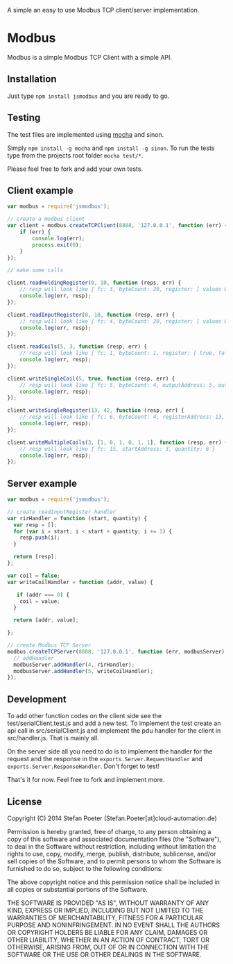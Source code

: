 A simple an easy to use Modbus TCP client/server implementation.

Modbus
========

Modbus is a simple Modbus TCP Client with a simple API.

Installation
------------

Just type `npm install jsmodbus` and you are ready to go.

Testing
-------

The test files are implemented using [mocha](https://github.com/visionmedia/mocha) and sinon.

Simply `npm install -g mocha` and `npm install -g sinon`. To run the tests type from the projects root folder `mocha test/*`.

Please feel free to fork and add your own tests.

Client example
--------------
```javascript
var modbus = require('jsmodbus');

// create a modbus client
var client = modbus.createTCPClient(8888, '127.0.0.1', function (err) {
	if (err) {
		console.log(err);
		process.exit(0);
	}
});

// make some calls

client.readHoldingRegister(0, 10, function (reps, err) {
    // resp will look like { fc: 3, byteCount: 20, register: [ values 0 - 10 ] }
    console.log(err, resp); 
});

client.readInputRegister(0, 10, function (resp, err) {
	// resp will look like { fc: 4, byteCount: 20, register: [ values 0 - 10 ] }
	console.log(err, resp);
});

client.readCoils(5, 3, function (resp, err) {
	// resp will look like { fc: 1, byteCount: 1, register: [ true, false, true ] }
	console.log(err, resp);
});

client.writeSingleCoil(5, true, function (resp, err) {
	// resp will look like { fc: 5, byteCount: 4, outputAddress: 5, outputValue: true }
	console.log(err, resp);
});

client.writeSingleRegister(13, 42, function (resp, err) {
	// resp will look like { fc: 6, byteCount: 4, registerAddress: 13, registerValue: 42 }
	console.log(err, resp);
});

client.writeMultipleCoils(3, [1, 0, 1, 0, 1, 1], function (resp, err) {
    // resp will look like { fc: 15, startAddress: 3, quantity: 6 }
    console.log(err, resp); 
});
```

Server example
--------------
```javascript
var modbus = require('jsmodbus');

// create readInputRegister handler
var rirHandler = function (start, quantity) {
  var resp = [];
  for (var i = start; i < start + quantity; i += 1) {
    resp.push(i);
  }

  return [resp];
};

var coil = false;
var writeCoilHandler = function (addr, value) {

   if (addr === 0) {
    coil = value;
  }

  return [addr, value];

};

// create Modbus TCP Server
modbus.createTCPServer(8888, '127.0.0.1', function (err, modbusServer) {
  // addHandler
  modbusServer.addHandler(4, rirHandler);
  modbusServer.addHandler(5, writeCoilHandler);
});
```

Development
-----------

To add other function codes on the client side see the test/serialClient.test.js and add a new test. To implement the test create an api call in src/serialClient.js and implement the pdu handler for the client in src/handler.js. That is mainly all.

On the server side all you need to do is to implement the handler for the request and the response in the `exports.Server.RequestHandler` and `exports.Server.ResponseHandler`. Don't forget to test!

That's it for now. Feel free to fork and implement more.

License
-------

Copyright (C) 2014 Stefan Poeter (Stefan.Poeter[at]cloud-automation.de)

Permission is hereby granted, free of charge, to any person obtaining a copy of this software and associated documentation files (the "Software"), to deal in the Software without restriction, including without limitation the rights to use, copy, modify, merge, publish, distribute, sublicense, and/or sell copies of the Software, and to permit persons to whom the Software is furnished to do so, subject to the following conditions:

The above copyright notice and this permission notice shall be included in all copies or substantial portions of the Software.

THE SOFTWARE IS PROVIDED "AS IS", WITHOUT WARRANTY OF ANY KIND, EXPRESS OR IMPLIED, INCLUDING BUT NOT LIMITED TO THE WARRANTIES OF MERCHANTABILITY, FITNESS FOR A PARTICULAR PURPOSE AND NONINFRINGEMENT. IN NO EVENT SHALL THE AUTHORS OR COPYRIGHT HOLDERS BE LIABLE FOR ANY CLAIM, DAMAGES OR OTHER LIABILITY, WHETHER IN AN ACTION OF CONTRACT, TORT OR OTHERWISE, ARISING FROM, OUT OF OR IN CONNECTION WITH THE SOFTWARE OR THE USE OR OTHER DEALINGS IN THE SOFTWARE.
